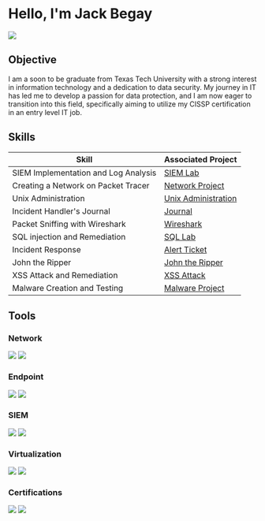 # Hello, I'm Jack Begay
<a href="https://linkedin.com/in/jackrbegay"><img src="https://img.shields.io/badge/-LinkedIn-0072b1?&style=for-the-badge&logo=linkedin&logoColor=white" /></a>

## Objective
I am a soon to be graduate from Texas Tech University with a strong interest in information technology and a dedication to data security. My journey in IT has led me to develop a passion for data protection, and I am now eager to transition into this field, specifically aiming to utilize my CISSP certification in an entry level IT job.

## Skills

| Skill                                         | Associated Project         |
|-----------------------------------------------|----------------------------|
| SIEM Implementation and Log Analysis          | <a href="https://github.com/JackBegay/SIEM-lab/tree/main">SIEM Lab|
| Creating a Network on Packet Tracer    | <a href="https://github.com/JackBegay/Network/tree/main"> Network Project |
| Unix Administration            | <a href="https://github.com/JackBegay/Unix-Administration/tree/main">Unix Administration |
| Incident Handler's Journal                  | <a href="https://github.com/JackBegay/Security-Assessment/tree/main">Journal|
| Packet Sniffing with Wireshark | <a href="https://github.com/JackBegay/Wireshark/tree/main">Wireshark|
| SQL injection and Remediation             |<a href="https://github.com/JackBegay/SQL-Lab/tree/main"> SQL Lab|
| Incident Response      | <a href="https://github.com/JackBegay/Incident-Response/tree/main">Alert Ticket|
| John the Ripper     | <a href="https://github.com/JackBegay/John-the-Ripper/tree/main">John the Ripper|
| XSS Attack and Remediation         | <a href="https://github.com/JackBegay/XSS-Attack/tree/main">XSS Attack|
| Malware Creation and Testing    | <a href="https://github.com/JackBegay/Malware-Code/tree/main"> Malware Project|


## Tools

### Network
<div>
    <img src="https://img.shields.io/badge/-Wireshark-1679A7?&style=for-the-badge&logo=Wireshark&logoColor=white" />
    <img src="https://img.shields.io/badge/-Suricata-EF3B2D?&style=for-the-badge&logo=Suricata&logoColor=white" />
</div>

### Endpoint
<div>
    <img src="https://img.shields.io/badge/-Microsoft_Defender_for_Endpoint-00A4EF?&style=for-the-badge&logo=Microsoft&logoColor=white" />
    <img src="https://img.shields.io/badge/-Velociraptor-4B275F?&style=for-the-badge&logo=Velociraptor&logoColor=white" />
</div>

### SIEM
<div>
    <img src="https://img.shields.io/badge/-Microsoft_Sentinel-0078D4?&style=for-the-badge&logo=Microsoft&logoColor=white" />
    <img src="https://img.shields.io/badge/-Splunk-000000?&style=for-the-badge&logo=Splunk&logoColor=white" />
</div>

### Virtualization
<div>
    <img src="https://img.shields.io/badge/-VMware-607078?style=for-the-badge&logo=VMware&logoColor=white" />
    <img src="https://img.shields.io/badge/-VirtualBox-183A61?style=for-the-badge&logo=VirtualBox&logoColor=white" />
</div>

### Certifications
<div>
<img src="https://img.shields.io/badge/-Google%20Cybersecurity%20Cert-4285F4?style=for-the-badge&logo=Google&logoColor=white" />
<img src="https://img.shields.io/badge/-CISSP-003E2F?style=for-the-badge&logo=shield&logoColor=white" />
</div>
